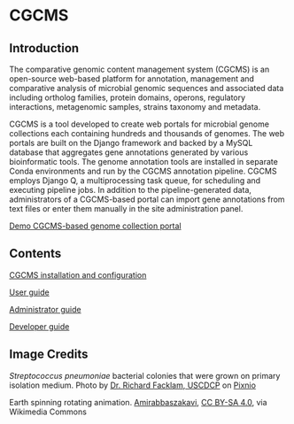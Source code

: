 # CGCMS

## Introduction

The comparative genomic content management system (CGCMS) is an open-source web-based platform for annotation, management and comparative analysis of microbial genomic sequences and associated data including ortholog families, protein domains, operons, regulatory interactions, metagenomic samples, strains taxonomy and metadata. 

CGCMS is a tool developed to create web portals for microbial genome collections each containing hundreds and thousands of genomes. The web portals are built on the Django framework and backed by a MySQL database that aggregates gene annotations generated by various bioinformatic tools. The genome annotation tools are installed in separate Conda environments and run by the CGCMS annotation pipeline. CGCMS employs Django Q, a multiprocessing task queue, for scheduling and executing pipeline jobs. In addition to the pipeline-generated data, administrators of a CGCMS-based portal can import gene annotations from text files or enter them manually in the site administration panel.

[Demo CGCMS-based genome collection portal](https://iseq.lbl.gov/genomes)


## Contents

[CGCMS installation and configuration](installation)

[User guide](user)

[Administrator guide](admin)

[Developer guide](developer)


## Image Credits

*Streptococcus pneumoniae* bacterial colonies that were grown on primary isolation medium. Photo by [Dr. Richard Facklam, USCDCP](https://pixnio.com/science/microscopy-images/streptococcus-pneumoniae/streptococcus-pneumoniae-bacterial-colonies-that-were-grown-on-primary-isolation-medium) on [Pixnio](https://pixnio.com/)

Earth spinning rotating animation. [Amirabbaszakavi](https://commons.wikimedia.org/wiki/File:Earth-spinning-rotating-animation-40.gif), [CC BY-SA 4.0](https://creativecommons.org/licenses/by-sa/4.0), via Wikimedia Commons
